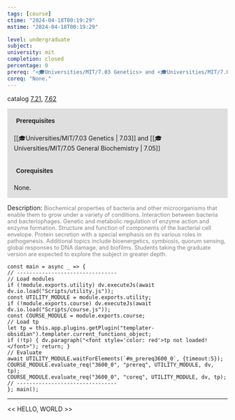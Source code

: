 ```yaml
---
tags: [course]
ctime: "2024-04-18T00:19:29"
mstime: "2024-04-18T00:19:29"

level: undergraduate
subject: 
university: mit
completion: closed
percentage: 0
prereq: "<🎓Universities/MIT/7.03 Genetics> and <🎓Universities/MIT/7.05 General Biochemistry>"
coreq: "None."
---
```


catalog [7.21](http://student.mit.edu/catalog/m7a.html#7.21), [7.62](http://student.mit.edu/catalog/m7a.html#7.62)

<span style="display: block; padding: 15px; background-color: rgb(100, 100, 100, 0.2);"><font id="m_prereq3600_0" style="display: block; font-family: Arial, sans-serif; font-weight: bold; padding: 5px">Prerequisites</font><br><span id="prereq3600_0">[[🎓Universities/MIT/7.03 Genetics | 7.03]] and [[🎓Universities/MIT/7.05 General Biochemistry | 7.05]]</span></span>
<span style="display: block; padding: 15px; background-color: rgb(100, 100, 100, 0.2);"><font id="m_coreq3600_0" style="display: block; font-family: Arial, sans-serif; font-weight: bold; padding: 5px">Corequisites</font><br><span id="coreq3600_0">None.</span></span>

<font style="">Description:</font>
<font style="color: grey; font-size: 0.8rem;">Biochemical properties of bacteria and other microorganisms that enable them to grow under a variety of conditions. Interaction between bacteria and bacteriophages. Genetic and metabolic regulation of enzyme action and enzyme formation. Structure and function of components of the bacterial cell envelope. Protein secretion with a special emphasis on its various roles in pathogenesis. Additional topics include bioenergetics, symbiosis, quorum sensing, global responses to DNA damage, and biofilms.  Students taking the graduate version are expected to explore the subject in greater depth.</font>

```dataviewjs
const main = async _ => {
// --------------------------------
// Load modules
if (!module.exports.utility) dv.executeJs(await dv.io.load("Scripts/utility.js"));
const UTILITY_MODULE = module.exports.utility;
if (!module.exports.course) dv.executeJs(await dv.io.load("Scripts/course.js"));
const COURSE_MODULE = module.exports.course;
// Load tp
let tp = this.app.plugins.getPlugin("templater-obsidian").templater.current_functions_object;
if (!tp) { dv.paragraph("<font style='color: red'>tp not loaded!</font>"); return; }
// Evaluate
await UTILITY_MODULE.waitForElements(`#m_prereq3600_0`, {timeout:5});
COURSE_MODULE.evaluate_req("3600_0", "prereq", UTILITY_MODULE, dv, tp);
COURSE_MODULE.evaluate_req("3600_0", "coreq", UTILITY_MODULE, dv, tp);
// --------------------------------
}; main();
```

---

<< HELLO, WORLD >>
